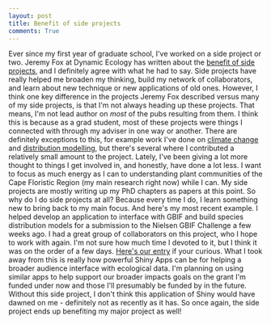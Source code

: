 ```yaml
---
layout: post
title: Benefit of side projects
comments: True
---
```


Ever since my first year of graduate school, I've worked on a side project or two. Jeremy Fox at Dynamic Ecology has written about the 
[benefit of side projects](https://dynamicecology.wordpress.com/2014/06/25/in-praise-of-side-projects/), and I definitely agree with what he had to say. Side projects have really helped me broaden my thinking, build my network of collaborators, and learn about new technique or new applications of old ones. However, I think one key difference in the projects Jeremy Fox described versus many of my side projects, is that I'm not always heading up these projects. That means, I'm not lead author on *most* of the pubs resulting from them. I think this is because as a grad student, most of these projects were things I connected with through my adviser in one way or another. There are definitely exceptions to this, for example work I've done on [climate change](http://rspb.royalsocietypublishing.org/content/early/2012/10/15/rspb.2012.1890) and [distribution modelling](http://onlinelibrary.wiley.com/doi/10.1111/ecog.01132/abstract), but there's several where I contributed a relatively small amount to the project. Lately, I've been giving a lot more thought to things I get involved in, and honestly, have done a lot less. I want to focus as much energy as I can to understanding plant communities of the Cape Floristic Region (my main research right now) while I can. My side projects are mostly writing up my PhD chapters as papers at this point. So why do I do side projects at all? Because every time I do, I learn something new to bring back to my main focus. And here's my most recent example. I helped develop an application to interface with GBIF and build species distribution models for a submission to the Nielsen GBIF Challenge a few weeks ago. I had a great group of collaborators on this project, who I hope to work with again. I'm not sure how much time I devoted to it, but I think it was on the order of a few days. [Here's our entry](http://gbif.challengepost.com/submissions/33057-wallace-beta-v0-1-harnessing-digital-biodiversity-data-for-predictive-modeling-fueled-by-r?utm_campaign=gbif-ebbe-nielsen-challenge_20141119&utm_content=submission_visible_in_gallery&utm_medium=email&utm_source=transactional) if your curious. What I took away from this is really how powerful Shiny Apps can be for helping a broader audience interface with ecological data. I'm planning on using similar apps to help support our broader impacts goals on the grant I'm funded under now and those I'll presumably be funded by in the future. Without this side project, I don't think this application of Shiny would have dawned on me - definitely not as recently as it has. So once again, the side project ends up benefiting my major project as well!
